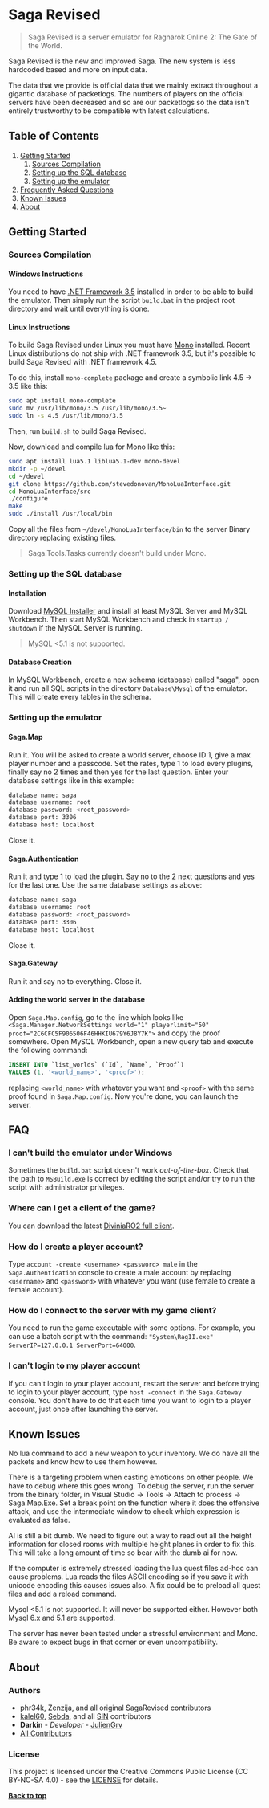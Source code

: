 # Saga Revised

> Saga Revised is a server emulator for Ragnarok Online 2: The Gate of the World.

Saga Revised is the new and improved Saga.
The new system is less hardcoded based and more on input data.

The data that we provide is official data that we mainly extract throughout a gigantic database of packetlogs.
The numbers of players on the official servers have been decreased and so are our packetlogs so the data isn't entirely trustworthy to be compatible with latest calculations.

## Table of Contents

1. [Getting Started](#getting-started)
    1. [Sources Compilation](#sources-compilation)
    1. [Setting up the SQL database](#setting-up-the-sql-database)
    1. [Setting up the emulator](#setting-up-the-emulator)
1. [Frequently Asked Questions](#faq)
1. [Known Issues](#known-issues)
1. [About](#about)

## Getting Started

### Sources Compilation

#### Windows Instructions

You need to have [.NET Framework 3.5](http://www.microsoft.com/en-us/download/details.aspx?id=21) installed in order to be able to build the emulator.
Then simply run the script `build.bat` in the project root directory and wait until everything is done.

#### Linux Instructions

To build Saga Revised under Linux you must have [Mono](http://www.mono-project.com/) installed.
Recent Linux distributions do not ship with .NET framework 3.5, but it's possible to build Saga Revised with .NET framework 4.5.

To do this, install `mono-complete` package and create a symbolic link 4.5 -> 3.5 like this:

```bash
sudo apt install mono-complete
sudo mv /usr/lib/mono/3.5 /usr/lib/mono/3.5~
sudo ln -s 4.5 /usr/lib/mono/3.5
```

Then, run `build.sh` to build Saga Revised.

Now, download and compile lua for Mono like this:

```bash
sudo apt install lua5.1 liblua5.1-dev mono-devel
mkdir -p ~/devel
cd ~/devel
git clone https://github.com/stevedonovan/MonoLuaInterface.git
cd MonoLuaInterface/src
./configure
make
sudo ./install /usr/local/bin
```

Copy all the files from `~/devel/MonoLuaInterface/bin` to the server Binary directory replacing existing files.

> Saga.Tools.Tasks currently doesn't build under Mono.

### Setting up the SQL database

#### Installation

Download [MySQL Installer](http://dev.mysql.com/downloads/windows/installer/) and install at least MySQL Server and MySQL Workbench. Then start MySQL Workbench and check in `startup / shutdown` if the MySQL Server is running.

> MySQL <5.1 is not supported.

#### Database Creation

In MySQL Workbench, create a new schema (database) called "saga", open it and run all SQL scripts in the directory `Database\Mysql` of the emulator. This will create every tables in the schema.

### Setting up the emulator

#### Saga.Map

Run it. You will be asked to create a world server, choose ID 1, give a max player number and a passcode. Set the rates, type 1 to load every plugins, finally say no 2 times and then yes for the last question. Enter your database settings like in this example:

```bash
database name: saga
database username: root
database password: <root_password>
database port: 3306
database host: localhost
```

Close it.

#### Saga.Authentication

Run it and type 1 to load the plugin. Say no to the 2 next questions and yes for the last one. Use the same database settings as above:

```bash
database name: saga
database username: root
database password: <root_password>
database port: 3306
database host: localhost
```

Close it.

#### Saga.Gateway

Run it and say no to everything. Close it.

#### Adding the world server in the database

Open `Saga.Map.config`, go to the line which looks like `<Saga.Manager.NetworkSettings world="1" playerlimit="50" proof="2C6CFC5F906506F46HHKIU679Y6J8Y7K">` and copy the proof somewhere. Open MySQL Workbench, open a new query tab and execute the following command:

```sql
INSERT INTO `list_worlds` (`Id`, `Name`, `Proof`)
VALUES (1, '<world_name>', '<proof>');
```

replacing `<world_name>` with whatever you want and `<proof>` with the same proof found in `Saga.Map.config`.
Now you're done, you can launch the server.

## FAQ

### I can't build the emulator under Windows

Sometimes the `build.bat` script doesn't work *out-of-the-box*. Check that the path to `MSBuild.exe` is correct by editing the script and/or try to run the script with administrator privileges.

### Where can I get a client of the game?

You can download the latest [DiviniaRO2 full client](https://mega.co.nz/#!yZhlkB5S!j6zia8kE_uLZ65WaJavDS-nVvq7-vyDgtGfRIbcmm9E).

### How do I create a player account?

Type `account -create <username> <password> male` in the `Saga.Authentication` console to create a male account by replacing `<username>` and `<password>` with whatever you want (use female to create a female account).

### How do I connect to the server with my game client?

You need to run the game executable with some options. For example, you can use a batch script with the command: `"System\RagII.exe" ServerIP=127.0.0.1 ServerPort=64000`.

### I can't login to my player account

If you can't login to your player account, restart the server and before trying to login to your player account, type `host -connect` in the `Saga.Gateway` console. You don't have to do that each time you want to login to a player account, just once after launching the server.

## Known Issues

No lua command to add a new weapon to your inventory. We do have all the packets and know how to use them however.

There is a targeting problem when casting emoticons on other people. We have to debug where this goes wrong.
To debug the server, run the server from the binary folder, in Visual Studio -> Tools -> Attach to process -> Saga.Map.Exe.
Set a break point on the function where it does the offensive attack, and use the intermediate window to check which expression
is evaluated as false.

AI is still a bit dumb. We need to figure out a way to read out all the height information for closed rooms with multiple height planes in order to fix this.
This will take a long amount of time so bear with the dumb ai for now.

If the computer is extremely stressed loading the lua quest files ad-hoc can cause problems.
Lua reads the files ASCII encoding so if you save it with unicode encoding this causes issues also.
A fix could be to preload all quest files and add a reload command.

Mysql <5.1 is not supported. It will never be supported either. However both Mysql 6.x and 5.1 are supported.

The server has never been tested under a stressful environment and Mono. Be aware to expect bugs in that corner or even uncompatibility.

## About

### Authors

* phr34k, Zenzija, and all original SagaRevised contributors
* [kalel60](https://www.assembla.com/profile/kalel60), [Sebda](https://www.assembla.com/profile/Sebda), and all [SIN](https://app.assembla.com/spaces/stilleinnorden) contributors
* **Darkin** - *Developer* - [JulienGrv](https://github.com/JulienGrv)
* [All Contributors](https://github.com/JulienGrv/saga-revised/contributors)

### License

This project is licensed under the Creative Commons Public License (CC BY-NC-SA 4.0) - see the [LICENSE](https://github.com/JulienGrv/saga-revised/blob/master/LICENSE) for details.

**[Back to top](#table-of-contents)**
